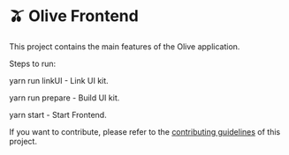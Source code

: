 # 🫒 Olive Frontend

This project contains the main features of the Olive application.

Steps to run:

yarn run linkUI - Link UI kit.

yarn run prepare - Build UI kit.

yarn start - Start Frontend.

If you want to contribute, please refer to the [contributing guidelines](./CONTRIBUTING.md) of this project.
